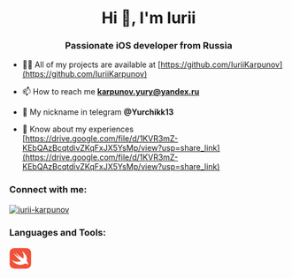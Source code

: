 <h1 align="center">Hi 👋, I'm Iurii</h1>
<h3 align="center">Passionate iOS developer from Russia</h3>

- 👨‍💻 All of my projects are available at [https://github.com/IuriiKarpunov](https://github.com/IuriiKarpunov)

- 📫 How to reach me **karpunov.yury@yandex.ru**

- 💬 My nickname in telegram **@Yurchikk13**

- 📄 Know about my experiences [https://drive.google.com/file/d/1KVR3mZ-KEbQAzBcqtdivZKqFxJX5YsMp/view?usp=share_link](https://drive.google.com/file/d/1KVR3mZ-KEbQAzBcqtdivZKqFxJX5YsMp/view?usp=share_link)

<h3 align="left">Connect with me:</h3>
<p align="left">
<a href="https://linkedin.com/in/iurii-karpunov" target="blank"><img align="center" src="https://raw.githubusercontent.com/rahuldkjain/github-profile-readme-generator/master/src/images/icons/Social/linked-in-alt.svg" alt="iurii-karpunov" height="30" width="40" /></a>
</p>

<h3 align="left">Languages and Tools:</h3>
<p align="left"> <a href="https://developer.apple.com/swift/" target="_blank" rel="noreferrer"> <img src="https://raw.githubusercontent.com/devicons/devicon/master/icons/swift/swift-original.svg" alt="swift" width="40" height="40"/> </a> </p>
